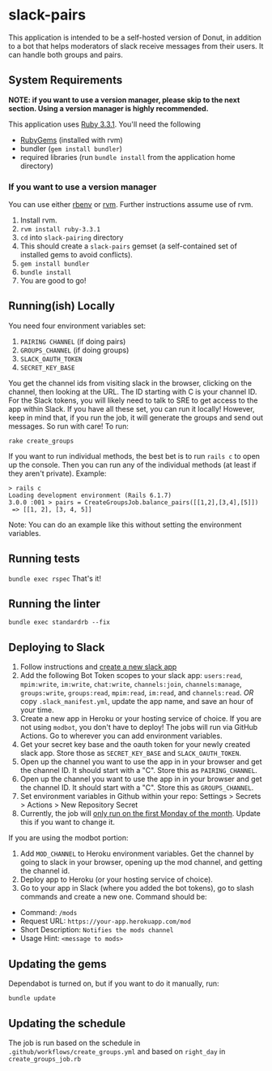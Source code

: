 # slack-pairs

This application is intended to be a self-hosted version of Donut, in addition to a bot that helps moderators of slack receive messages from their users. It can handle both groups and pairs.

## System Requirements

**NOTE: if you want to use a version manager, please skip to the next section. Using a version manager is highly recommended.**

This application uses [Ruby 3.3.1](https://www.ruby-lang.org/en/documentation/installation/). You'll need the following
- [RubyGems](https://rubygems.org/pages/download) (installed with rvm)
- bundler (`gem install bundler`)
- required libraries (run `bundle install` from the application home directory)

### If you want to use a version manager

You can use either [rbenv](https://github.com/rbenv/rbenv) or [rvm](https://rvm.io). Further instructions assume use of rvm.
1. Install rvm.
2. `rvm install ruby-3.3.1`
3. `cd` into `slack-pairing` directory
4. This should create a `slack-pairs` gemset (a self-contained set of installed gems to avoid conflicts).
5. `gem install bundler`
6. `bundle install`
7. You are good to go!

## Running(ish) Locally

You need four environment variables set:

1. `PAIRING CHANNEL` (if doing pairs)
2. `GROUPS_CHANNEL` (if doing groups)
3. `SLACK_OAUTH_TOKEN`
4. `SECRET_KEY_BASE`

You get the channel ids from visiting slack in the browser, clicking on the channel, then looking at the URL. The ID starting with C is your channel ID. For the Slack tokens, you will likely need to talk to SRE to get access to the app within Slack. If you have all these set, you can run it locally! However, keep in mind that, if you run the job, it will generate the groups and send out messages. So run with care! To run:

`rake create_groups`

If you want to run individual methods, the best bet is to run `rails c` to open up the console. Then you can run any of the individual methods (at least if they aren't private). Example:

``` shell
> rails c
Loading development environment (Rails 6.1.7)
3.0.0 :001 > pairs = CreateGroupsJob.balance_pairs([[1,2],[3,4],[5]])
 => [[1, 2], [3, 4, 5]]
```
Note: You can do an example like this without setting the environment variables.

## Running tests

`bundle exec rspec`
That's it!

## Running the linter

`bundle exec standardrb --fix`

## Deploying to Slack

1. Follow instructions and [create a new slack app](https://api.slack.com/authentication/basics)
2. Add the following Bot Token scopes to your slack app: `users:read`, `mpim:write`, `im:write`, `chat:write`, `channels:join`, `channels:manage`, `groups:write`, `groups:read`, `mpim:read`, `im:read`, and `channels:read`. *OR* copy `.slack_manifest.yml`, update the app name, and save an hour of your time.
4. Create a new app in Heroku or your hosting service of choice. If you are not using `modbot`, you don't have to deploy! The jobs will run via GitHub Actions. Go to wherever you can add environment variables.
5. Get your secret key base and the oauth token for your newly created slack app. Store those as `SECRET_KEY_BASE` and `SLACK_OAUTH_TOKEN`.
6. Open up the channel you want to use the app in in your browser and get the channel ID. It should start with a "C". Store this as `PAIRING_CHANNEL`.
7. Open up the channel you want to use the app in in your browser and get the channel ID. It should start with a "C". Store this as `GROUPS_CHANNEL`.
8. Set environment variables in Github within your repo: Settings > Secrets > Actions > New Repository Secret
9. Currently, the job will [only run on the first Monday of the month](https://github.com/jmkoni/slack-pairs/blob/main/.github/workflows/create_groups.yml#L12). Update this if you want to change it.

If you are using the modbot portion:

1. Add `MOD_CHANNEL` to Heroku environment variables. Get the channel by going to slack in your browser, opening up the mod channel, and getting the channel id.
2. Deploy app to Heroku (or your hosting service of choice).
3. Go to your app in Slack (where you added the bot tokens), go to slash commands and create a new one. Command should be:

- Command: `/mods`
- Request URL: `https://your-app.herokuapp.com/mod`
- Short Description: `Notifies the mods channel`
- Usage Hint: `<message to mods>`

## Updating the gems

Dependabot is turned on, but if you want to do it manually, run:

`bundle update`

## Updating the schedule

The job is run based on the schedule in `.github/workflows/create_groups.yml` and based on `right_day` in `create_groups_job.rb`
